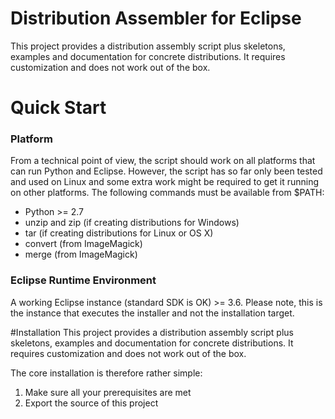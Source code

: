 # Distribution Assembler for Eclipse

This project provides a distribution assembly script plus skeletons, examples and documentation for concrete distributions. It requires customization and does not work out of the box. 

# Quick Start

### Platform

From a technical point of view, the script should work on all platforms that can run Python and Eclipse. However, the script has so far only been tested and used on Linux and some extra work might be required to get it running on other platforms.
The following commands must be available from $PATH:

- Python >= 2.7
- unzip and zip (if creating distributions for Windows)
- tar (if creating distributions for Linux or OS X)
- convert (from ImageMagick)
- merge (from ImageMagick) 

### Eclipse Runtime Environment
A working Eclipse instance (standard SDK is OK) >= 3.6. Please note, this is the instance that executes the installer and not the installation target. 

#Installation
This project provides a distribution assembly script plus skeletons, examples and documentation for concrete distributions. It requires customization and does not work out of the box.

The core installation is therefore rather simple:

1. Make sure all your prerequisites are met
2. Export the source of this project 
